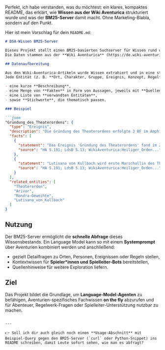 Perfekt, ich habe verstanden, was du möchtest: ein klares, kompaktes README, das erklärt, wie **Wissen aus der Wiki Aventurica** strukturiert wurde und was der **BM25-Server** damit macht. Ohne Marketing-Blabla, sondern auf den Punkt.

Hier ist mein Vorschlag für dein `README.md`:

````markdown
# DSA-Wissen BM25-Server

Dieses Projekt stellt einen BM25-basierten Suchserver für Wissen rund um **Das Schwarze Auge (DSA)** bereit.  
Die Daten stammen aus der **Wiki Aventurica** (https://de.wiki-aventurica.de) und wurden mithilfe von Large Language Models strukturiert aufbereitet.

## Datenaufbereitung

Aus den Wiki-Aventurica-Artikeln wurde Wissen extrahiert und in eine standardisierte JSON-Struktur überführt.  
Jede Entität (z. B. **Ort, Charakter, Gruppe, Ereignis, Konzept, Regel**) erhält:

- eine kurze **Beschreibung**,  
- eine Menge von **Fakten** in Form von Aussagen, jeweils mit **Quellenangabe** (entweder die entsprechende Wiki-Aventurica-Seite oder Referenzen aus den dort angegebenen Quellenmaterialien),  
- eine Liste von **verwandten Entitäten**,  
- sowie **Stichworte**, die thematisch passen.

### Beispiel

```json
"Gründung_des_Theaterordens": {
  "type": "Ereignis",
  "description": "Die Gründung des Theaterordens erfolgte 3 BF im Amphitheater zu Arivor...",
  "facts": [
    {
      "statement": "Das Ereignis 'Gründung des Theaterordens' fand im Zeitraum 3 BF statt.",
      "source": "HA S.191; LdsB S.13; WikiAventurica:Heiliger_Orden..."
    },
    {
      "statement": "Lutisana von Kullbach wird erste Marschallin des Theaterordens.",
      "source": "HA S.191; LdsB S.13; WikiAventurica:Heiliger_Orden..."
    }
  ],
  "related_entities": [
    "Theaterorden",
    "Arivor",
    "Rondra-Geweihte",
    "Lutisana_von_Kullbach"
  ]
}
````

## Nutzung

Der BM25-Server ermöglicht die **schnelle Abfrage** dieses Wissensbestands.
Ein Language Model kann so mit einem **Systemprompt** über Aventurien kombiniert werden und anschließend:

* gezielt Detailfragen zu Orten, Personen, Ereignissen oder Regeln stellen,
* Kontextwissen für **Spieler\*innen und Spielleiter-Bots** bereitstellen,
* Quellenhinweise für weitere Exploration liefern.

## Ziel

Das Projekt bildet die Grundlage, um **Language-Model-Agenten** zu befähigen, Aventurien-spezifisches Fachwissen **on the fly** abzurufen und für Abenteuer, Regelwerk-Fragen oder Spielleiter-Unterstützung nutzbar zu machen.

```

---

👉 Soll ich dir auch gleich noch einen **Usage-Abschnitt** mit Beispiel-Query gegen den BM25-Server (`curl` oder Python-Snippet) ins README schreiben, damit Leute sofort sehen, wie man es abfragt?
```
